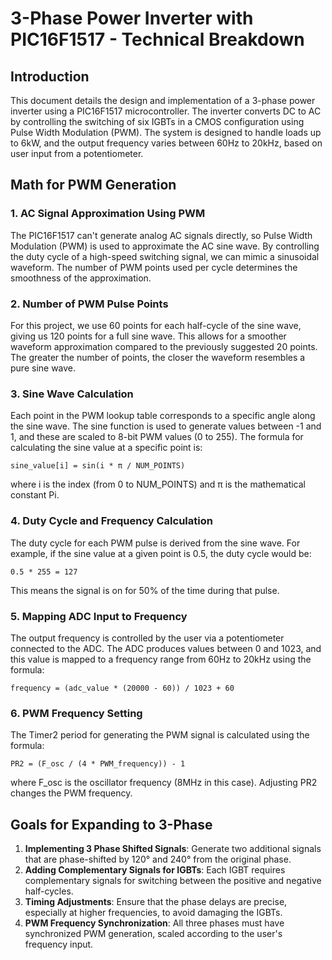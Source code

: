
# 3-Phase Power Inverter with PIC16F1517 - Technical Breakdown

## Introduction
This document details the design and implementation of a 3-phase power inverter using a PIC16F1517 microcontroller. The inverter converts DC to AC by controlling the switching of six IGBTs in a CMOS configuration using Pulse Width Modulation (PWM). The system is designed to handle loads up to 6kW, and the output frequency varies between 60Hz to 20kHz, based on user input from a potentiometer.

## Math for PWM Generation

### 1. AC Signal Approximation Using PWM
The PIC16F1517 can't generate analog AC signals directly, so Pulse Width Modulation (PWM) is used to approximate the AC sine wave. By controlling the duty cycle of a high-speed switching signal, we can mimic a sinusoidal waveform. The number of PWM points used per cycle determines the smoothness of the approximation.

### 2. Number of PWM Pulse Points
For this project, we use 60 points for each half-cycle of the sine wave, giving us 120 points for a full sine wave. This allows for a smoother waveform approximation compared to the previously suggested 20 points. The greater the number of points, the closer the waveform resembles a pure sine wave.

### 3. Sine Wave Calculation
Each point in the PWM lookup table corresponds to a specific angle along the sine wave. The sine function is used to generate values between -1 and 1, and these are scaled to 8-bit PWM values (0 to 255). The formula for calculating the sine value at a specific point is:

```
sine_value[i] = sin(i * π / NUM_POINTS)
```

where i is the index (from 0 to NUM_POINTS) and π is the mathematical constant Pi.

### 4. Duty Cycle and Frequency Calculation
The duty cycle for each PWM pulse is derived from the sine wave. For example, if the sine value at a given point is 0.5, the duty cycle would be:

```
0.5 * 255 = 127
```

This means the signal is on for 50% of the time during that pulse.

### 5. Mapping ADC Input to Frequency
The output frequency is controlled by the user via a potentiometer connected to the ADC. The ADC produces values between 0 and 1023, and this value is mapped to a frequency range from 60Hz to 20kHz using the formula:

```
frequency = (adc_value * (20000 - 60)) / 1023 + 60
```

### 6. PWM Frequency Setting
The Timer2 period for generating the PWM signal is calculated using the formula:

```
PR2 = (F_osc / (4 * PWM_frequency)) - 1
```

where F_osc is the oscillator frequency (8MHz in this case). Adjusting PR2 changes the PWM frequency.

## Goals for Expanding to 3-Phase

1. **Implementing 3 Phase Shifted Signals**: Generate two additional signals that are phase-shifted by 120° and 240° from the original phase.
2. **Adding Complementary Signals for IGBTs**: Each IGBT requires complementary signals for switching between the positive and negative half-cycles.
3. **Timing Adjustments**: Ensure that the phase delays are precise, especially at higher frequencies, to avoid damaging the IGBTs.
4. **PWM Frequency Synchronization**: All three phases must have synchronized PWM generation, scaled according to the user's frequency input.
